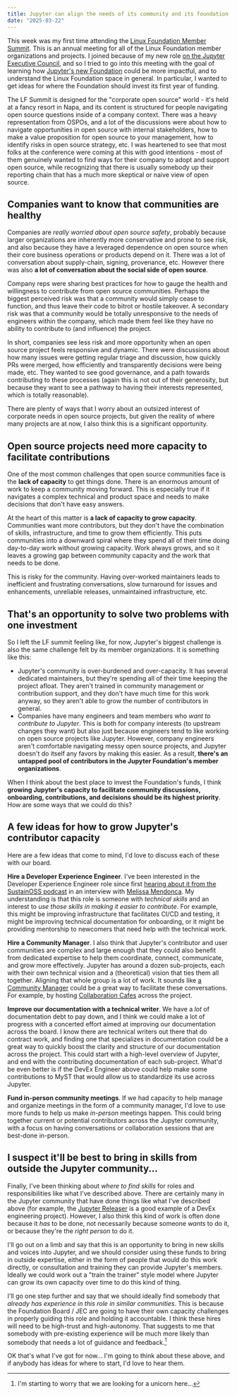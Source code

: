 ```yaml
---
title: Jupyter can align the needs of its community and its foundation by enabling contribution
date: "2025-03-22"
---
```


This week was my first time attending the [Linux Foundation Member Summit](https://events.linuxfoundation.org/lf-member-summit/). This is an annual meeting for all of the Linux Foundation member organizations and projects. I joined because of my new role [on the Jupyter Executive Council](./jec.md), and so I tried to go into this meeting with the goal of learning how [Jupyter's new Foundation](https://jupyterfoundation.org) could be more impactful, and to understand the Linux Foundation space in general. In particular, I wanted to get ideas for where the Foundation should invest its first year of funding.

The LF Summit is designed for the "corporate open source" world - it's held at a fancy resort in Napa, and its content is structured for people navigating open source questions inside of a company context. There was a heavy representation from OSPOs, and a lot of the discussions were about how to navigate opportunities in open source with internal stakeholders, how to make a value proposition for open source to your management, how to identify risks in open source strategy, etc. I was heartened to see that most folks at the conference were coming at this with good intentions - most of them genuinely wanted to find ways for their company to adopt and support open source, while recognizing that there is usually somebody up their reporting chain that has a much more skeptical or naive view of open source.

## Companies want to know that communities are healthy

Companies are _really worried about open source safety_, probably because larger organizations are inherently more conservative and prone to see risk, and also because they have a leveraged dependence on open source when their core business operations or products depend on it. There was a lot of conversation about supply-chain, signing, provenance, etc. However there was also **a lot of conversation about the social side of open source**.

Company reps were sharing best practices for how to gauge the health and willingness to contribute from open source communities. Perhaps the biggest perceived risk was that a community would simply cease to function, and thus leave their code to bitrot or hostile takeover. A secondary risk was that a community would be totally unresponsive to the needs of engineers within the company, which made them feel like they have no ability to contribute to (and influence) the project.

In short, companies see less risk and more opportunity when an open source project feels responsive and dynamic. There were discussions about how many issues were getting regular triage and discussion, how quickly PRs were merged, how efficiently and transparently decisions were being made, etc. They wanted to see good governance, and a path towards contributing to these processes (again this is not out of their generosity, but because they want to see a pathway to having their interests represented, which is totally reasonable). 

There are plenty of ways that I worry about an outsized interest of corporate needs in open source projects, but given the reality of where many projects are at now, I also think this is a significant opportunity.

## Open source projects need more capacity to facilitate contributions

One of the most common challenges that open source communities face is the **lack of capacity** to get things done. There is an enormous amount of work to keep a community moving forward. This is especially true if it navigates a complex technical and product space and needs to make decisions that don't have easy answers.

At the heart of this matter is **a lack of capacity to grow capacity**. Communities want more contributors, but they don't have the combination of skills, infrastructure, and time to grow them efficiently. This puts communities into a downward spiral where they spend all of their time doing day-to-day work without growing capacity. Work always grows, and so it leaves a growing gap between community capacity and the work that needs to be done.

This is risky for the community. Having over-worked maintainers leads to inefficient and frustrating conversations, slow turnaround for issues and enhancements, unreliable releases, unmaintained infrastructure, etc.

## That's an opportunity to solve two problems with one investment

So I left the LF summit feeling like, for now, Jupyter's biggest challenge is also the same challenge felt by its member organizations. It is something like this:

- Jupyter's community is over-burdened and over-capacity. It has several dedicated maintainers, but they're spending all of their time keeping the project afloat. They aren't trained in community management or contribution support, and they don't have much time for this work anyway, so they aren't able to grow the number of contributors in general.
- Companies have many engineers and team members who _want to contribute to Jupyter_. This is both for company interests (to upstream changes they want) but also just because engineers tend to like working on open source projects like Jupyter. However, company engineers aren't comfortable navigating messy open source projects, and Jupyter doesn't do itself any favors by making this easier. As a result, **there's an untapped pool of contributors in the Jupyter Foundation's member organizations**.

When I think about the best place to invest the Foundation's funds, I think **growing Jupyter's capacity to facilitate community discussions, onboarding, contributions, and decisions should be its highest priority**. How are some ways that we could do this?

## A few ideas for how to grow Jupyter's contributor capacity

Here are a few ideas that come to mind, I'd love to discuss each of these with our board.

**Hire a Developer Experience Engineer**. I've been interested in the Developer Experience Engineer role since first [hearing about it from the SustainOSS podcast](https://podcast.sustainoss.org/141) in an interview with [Melissa Mendonca](https://github.com/melissawm). My understanding is that this role is someone with _technical skills_ and an interest to _use those skills in making it easier to contribute_. For example, this might be improving infrastructure that facilitates CI/CD and testing, it might be improving technical documentation for onboarding, or it might be providing mentorship to newcomers that need help with the technical work.

**Hire a Community Manager**. I also think that Jupyter's contributor and user communities are complex and large enough that they could also benefit from dedicated expertise to help them coordinate, connect, communicate, and grow more effectively. Jupyter has around a dozen sub-projects, each with their own technical vision and a (theoretical) vision that ties them all together. Aligning that whole group is a lot of work. It sounds like [a Community Manager](xref:ttw#cl-infrastructure-community-managers-tasks) could be a great way to facilitate these conversations. For example, by hosting [Collaboration Cafes](xref:ttw#community-handbook/coworking/coworking-collabcafe) across the project.

**Improve our documentation with a technical writer**. We have a _lot_ of documentation debt to pay down, and I think we could make a lot of progress with a concerted effort aimed at improving our documentation across the board. I know there are technical writers out there that do contract work, and finding one that specializes in documentation could be a great way to quickly boost the clarity and structure of our documentation across the project. This could start with a high-level overview of Jupyter, and end with the contributing documentation of each sub-project. What'd be even better is if the DevEx Engineer above could help make some contributions to MyST that would allow us to standardize its use across Jupyter.

**Fund in-person community meetings**. If we had capacity to help manage and organize meetings in the form of a community manager, I'd love to use more funds to help us make _in-person_ meetings happen. This could bring together current or potential contributors across the Jupyter community, with a focus on having conversations or collaboration sessions that are best-done in-person.

## I suspect it'll be best to bring in skills from outside the Jupyter community...

Finally, I've been thinking about _where to find skills_ for roles and responsibilities like what I've described above. There are certainly many in the Jupyter community that have done things like what I've described above (for example, the [Jupyter Releaser](https://github.com/jupyter-server/jupyter_releaser) is a good example of a DevEx engineering project). However, I also think this kind of work is often done because it _has_ to be done, not necessarily because someone _wants_ to do it, or because they're the _right person_ to do it.

I'll go out on a limb and say that this is an opportunity to bring in new skills and voices into Jupyter, and we should consider using these funds to bring in outside expertise, either in the form of people that would do this work directly, or consultation and training they can provide Jupyter's members. Ideally we could work out a "train the trainer" style model where Jupyter can grow its own capacity over time to do this kind of thing.

I'll go one step further and say that we should ideally find somebody that _already has experience in this role in similar communities_. This is because the Foundation Board / JEC are going to have their own capacity challenges in properly guiding this role and holding it accountable. I think these hires will need to be high-trust and high-autonomy. That suggests to me that somebody with pre-existing experience will be much more likely than somebody that needs a lot of guidance and feedback.[^uni]

[^uni]: I'm starting to worry that we are looking for a unicorn here...

OK that's what I've got for now... I'm going to think about these above, and if anybody has ideas for where to start, I'd love to hear them.
